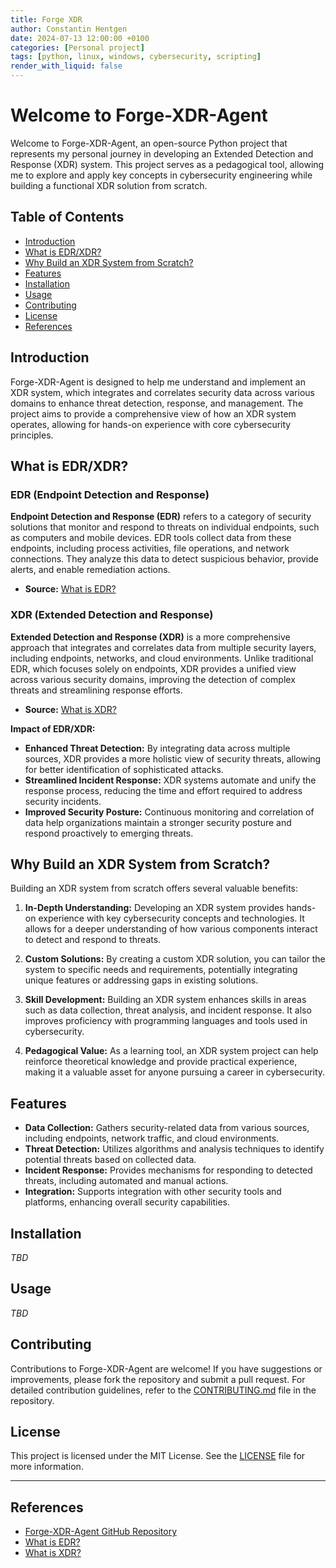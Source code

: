 ```yaml
---
title: Forge XDR
author: Constantin Hentgen
date: 2024-07-13 12:00:00 +0100
categories: [Personal project]
tags: [python, linux, windows, cybersecurity, scripting]
render_with_liquid: false
---
```


# Welcome to Forge-XDR-Agent

Welcome to Forge-XDR-Agent, an open-source Python project that represents my personal journey in developing an Extended Detection and Response (XDR) system. This project serves as a pedagogical tool, allowing me to explore and apply key concepts in cybersecurity engineering while building a functional XDR solution from scratch.

## Table of Contents

- [Introduction](#introduction)
- [What is EDR/XDR?](#what-is-edr-xdr)
- [Why Build an XDR System from Scratch?](#why-build-an-xdr-system-from-scratch)
- [Features](#features)
- [Installation](#installation)
- [Usage](#usage)
- [Contributing](#contributing)
- [License](#license)
- [References](#references)

## Introduction

Forge-XDR-Agent is designed to help me understand and implement an XDR system, which integrates and correlates security data across various domains to enhance threat detection, response, and management. The project aims to provide a comprehensive view of how an XDR system operates, allowing for hands-on experience with core cybersecurity principles.

## What is EDR/XDR?

### EDR (Endpoint Detection and Response)

**Endpoint Detection and Response (EDR)** refers to a category of security solutions that monitor and respond to threats on individual endpoints, such as computers and mobile devices. EDR tools collect data from these endpoints, including process activities, file operations, and network connections. They analyze this data to detect suspicious behavior, provide alerts, and enable remediation actions.

- **Source:** [What is EDR?](https://www.crowdstrike.com/epp-101/what-is-edr/)

### XDR (Extended Detection and Response)

**Extended Detection and Response (XDR)** is a more comprehensive approach that integrates and correlates data from multiple security layers, including endpoints, networks, and cloud environments. Unlike traditional EDR, which focuses solely on endpoints, XDR provides a unified view across various security domains, improving the detection of complex threats and streamlining response efforts.

- **Source:** [What is XDR?](https://www.paloaltonetworks.com/cyberpedia/what-is-xdr)

**Impact of EDR/XDR:**

- **Enhanced Threat Detection:** By integrating data across multiple sources, XDR provides a more holistic view of security threats, allowing for better identification of sophisticated attacks.
- **Streamlined Incident Response:** XDR systems automate and unify the response process, reducing the time and effort required to address security incidents.
- **Improved Security Posture:** Continuous monitoring and correlation of data help organizations maintain a stronger security posture and respond proactively to emerging threats.

## Why Build an XDR System from Scratch?

Building an XDR system from scratch offers several valuable benefits:

1. **In-Depth Understanding:** Developing an XDR system provides hands-on experience with key cybersecurity concepts and technologies. It allows for a deeper understanding of how various components interact to detect and respond to threats.

2. **Custom Solutions:** By creating a custom XDR solution, you can tailor the system to specific needs and requirements, potentially integrating unique features or addressing gaps in existing solutions.

3. **Skill Development:** Building an XDR system enhances skills in areas such as data collection, threat analysis, and incident response. It also improves proficiency with programming languages and tools used in cybersecurity.

4. **Pedagogical Value:** As a learning tool, an XDR system project can help reinforce theoretical knowledge and provide practical experience, making it a valuable asset for anyone pursuing a career in cybersecurity.

## Features

- **Data Collection:** Gathers security-related data from various sources, including endpoints, network traffic, and cloud environments.
- **Threat Detection:** Utilizes algorithms and analysis techniques to identify potential threats based on collected data.
- **Incident Response:** Provides mechanisms for responding to detected threats, including automated and manual actions.
- **Integration:** Supports integration with other security tools and platforms, enhancing overall security capabilities.

## Installation

_TBD_

## Usage

_TBD_

## Contributing

Contributions to Forge-XDR-Agent are welcome! If you have suggestions or improvements, please fork the repository and submit a pull request. For detailed contribution guidelines, refer to the [CONTRIBUTING.md](https://github.com/Constantin-Hentgen/Forge-XDR-Agent/blob/main/CONTRIBUTING.md) file in the repository.

## License

This project is licensed under the MIT License. See the [LICENSE](https://github.com/Constantin-Hentgen/Forge-XDR-Agent/blob/main/LICENSE) file for more information.

---

## References

- [Forge-XDR-Agent GitHub Repository](https://github.com/Constantin-Hentgen/Forge-XDR-Agent)
- [What is EDR?](https://www.crowdstrike.com/epp-101/what-is-edr/)
- [What is XDR?](https://www.paloaltonetworks.com/cyberpedia/what-is-xdr)
